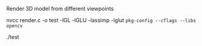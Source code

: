 Render 3D model from different viewpoints

nvcc render.c -o test -lGL -lGLU -lassimp -lglut `pkg-config --cflags --libs opencv`

./test

